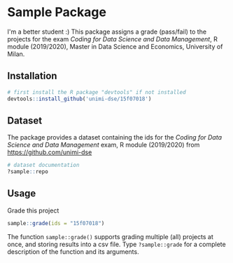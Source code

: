 # Sample Package

I'm a better student :) This package assigns a grade (pass/fail) to the projects for the exam _Coding for Data Science and Data Management_, R module (2019/2020), Master in Data Science and Economics, University of Milan.

## Installation

```R
# first install the R package "devtools" if not installed
devtools::install_github('unimi-dse/15f07018')
```

## Dataset

The package provides a dataset containing the ids for the _Coding for Data Science and Data Management_ exam, R module (2019/2020) from https://github.com/unimi-dse

```R
# dataset documentation
?sample::repo
```

## Usage

Grade this project

```R
sample::grade(ids = "15f07018")
```

The function `sample::grade()` supports grading multiple (all) projects at once, and storing results into a csv file. Type `?sample::grade` for a complete description of the function and its arguments.